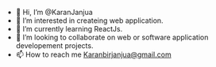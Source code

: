 - 👋 Hi, I’m @KaranJanjua
- 👀 I’m interested in createing web application.
- 🌱 I’m currently learning ReactJs.
- 💞️ I’m looking to collaborate on web or software application developement projects. 
- 📫 How to reach me Karanbirjanjua@gmail.com

<!---
KaranJanjua/KaranJanjua is a ✨ special ✨ repository because its `README.md` (this file) appears on your GitHub profile.
You can click the Preview link to take a look at your changes.
--->
